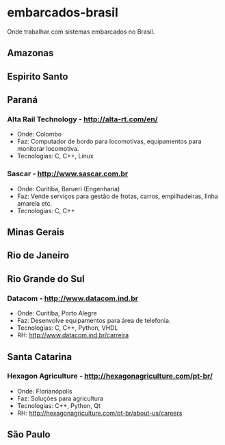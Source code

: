 # embarcados-brasil

Onde trabalhar com sistemas embarcados no Brasil.

## Amazonas

## Espirito Santo

## Paraná

### Alta Rail Technology - http://alta-rt.com/en/
* Onde: Colombo
* Faz: Computador de bordo para locomotivas, equipamentos para monitorar locomotiva.
* Tecnologias: C, C++, Linux

### Sascar - http://www.sascar.com.br
* Onde: Curitiba, Barueri (Engenharia)
* Faz: Vende serviços para gestão de frotas, carros, empilhadeiras, linha amarela etc.
* Tecnologias: C, C++

## Minas Gerais

## Rio de Janeiro

## Rio Grande do Sul

### Datacom - http://www.datacom.ind.br
* Onde: Curitiba, Porto Alegre
* Faz: Desenvolve equipamentos para área de telefonia.
* Tecnologias: C, C++, Python, VHDL
* RH: http://www.datacom.ind.br/carreira

## Santa Catarina

### Hexagon Agriculture - http://hexagonagriculture.com/pt-br/
* Onde: Florianópolis
* Faz: Soluções para agricultura
* Tecnologias: C++, Python, Qt
* RH: http://hexagonagriculture.com/pt-br/about-us/careers

## São Paulo

